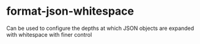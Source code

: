 # format-json-whitespace
Can be used to configure the depths at which JSON objects are expanded with whitespace with finer control
